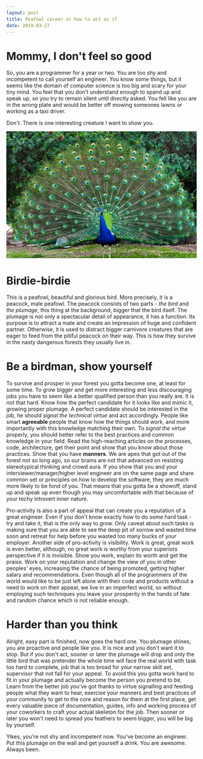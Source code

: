 ```yaml
---
layout: post
title: Peafowl career or how to act as if
date: 2019-03-27
---
```



# Mommy, I don't feel so good

So, you are a programmer for a year or two. You are too shy and incompetent to call yourself an engineer. You know some things, but it seems like the domain of computer science is too big and scary for your tiny mind. You feel that you don't understand enough to spand up and speak up, so you try to remain silent until directly asked. You fell like you are in the wrong plate and would be better off mowing someones lawns or working as a taxi driver.

Don't. There is one interesting creature I want to show you.

![Peafowl](/assets/images/peacock.jpg)

# Birdie-birdie

This is a peafowl, beautiful and glorious bird. More precisely, it is a peacock, male peafowl. The peacock consists of two parts - *the bird* and *the plumage*, this thing at the background, bigger that the bird itself. The plumage is not only a spectacular detail of appearance, it has a function. Its purpose is to attract a mate and create an impression of huge and confident partner. Otherwise, it is used to distract bigger carnivore creatures that are eager to feed from the pitiful peacock on their way. This is how they survive in the nasty dangerous forests they
usually live in.

# Be a birdman, show yourself

To survive and prosper in your forest you gotta become one, at least for some time. To grow bigger and get more interesting and less discouraging jobs you have to seem like a better qualified person than you really are. It is not that hard. Know how the perfect candidate for it looks like and mimic it, growing proper plumage. A perfect candidate should be interested in the job, he should *signal the technical virtue* and act accordingly. People like smart **agreeable** people that know how the things should work, and more importantly with this knowledge matching their own. To *signal the virtue* properly, you should better refer to the best practices and common knowledge in your field. Read the high-reaching articles on the processes, code, architecture, get their point and show that you know about those practices. Show that you have **manners**. We are apes that got out of the forest not so long ago, so our brains are not that advanced on resisting stereotypical thinking and crowd aura. If you show that you and your interviewer/manager/higher level engineer are on the same page and share common set or principles on how to develop the software, they are much more likely to be fond of you. That means that you gotta be a showoff, stand up and speak up even though you may uncomfortable with that because of your techy introvert inner nature.

Pro-activity is also a part of appeal that can create you a reputation of a great engineer. Even if you don't know exactly how to do some hard task - try and take it, that is the only way to grow. Only caveat about such tasks is making sure that you are able to see the deep pit of sorrow and wasted time soon and retreat for help before you wasted too many bucks of your employer. Another side of pro-activity is visibility. Work is great, great work is even better, although, no great work is worthy from your superiors perspective if it is invisible. Show you work, explain its worth and get the praise. Work on your reputation and change the view of you in other peoples' eyes, increasing the chance of being promoted, getting higher salary and recommendations. Even though all of the programmers of the world would like to be just left alone with their code and products without a need to work on their appeal, we live in an imperfect world, so without employing such techniques you leave your prosperity in the hands of fate and random chance which is not reliable enough.

# Harder than you think

Alright, easy part is finished, now goes the hard one. You plumage shines, you are proactive and people like you. It is nice and you don't want it to stop. But if you don't act, sooner or later the plumage will drop and only the little bird that was pretender the whole time will face the real world with task too hard to complete, job that is too broad for your narrow skill set, supervisor that not fall for your appeal. To avoid this you gotta work hard to fit in your plumage and actually become the person you pretend to be. Learn from the better job you've got thanks to virtue signalling and feeding people what they want to hear, exercise your manners and best practices of your community to get to the core and reason for them at the first place, get every valuable piece of documentation, guides, info and working process of your coworkers to craft your actual skeleton for the job. Then sooner or later you won't need to spread you feathers to seem bigger, you will be big by yourself.

Yikes, you're not shy and incompetent now. You've become an engineer. Put this plumage on the wall and get yourself a drink. You are awesome. Always been.

